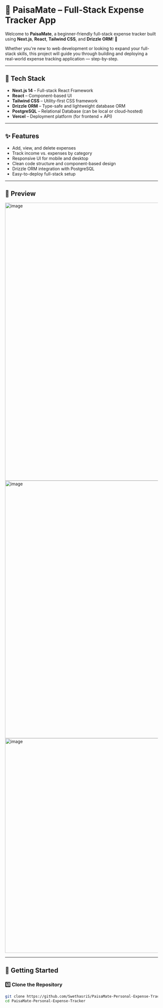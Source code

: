 # 💸 PaisaMate – Full-Stack Expense Tracker App

Welcome to **PaisaMate**, a beginner-friendly full-stack expense tracker built using **Next.js**, **React**, **Tailwind CSS**, and **Drizzle ORM**! 🚀

Whether you're new to web development or looking to expand your full-stack skills, this project will guide you through building and deploying a real-world expense tracking application — step-by-step.

---

## 🧰 Tech Stack

- **Next.js 14** – Full-stack React Framework
- **React** – Component-based UI
- **Tailwind CSS** – Utility-first CSS framework
- **Drizzle ORM** – Type-safe and lightweight database ORM
- **PostgreSQL** – Relational Database (can be local or cloud-hosted)
- **Vercel** – Deployment platform (for frontend + API)

---

## ✨ Features

- Add, view, and delete expenses
- Track income vs. expenses by category
- Responsive UI for mobile and desktop
- Clean code structure and component-based design
- Drizzle ORM integration with PostgreSQL
- Easy-to-deploy full-stack setup

---

## 📸 Preview
<img width="1908" height="913" alt="image" src="https://github.com/user-attachments/assets/50c3fd2d-59a4-49a7-8e50-1cb63701aca1" />
<img width="1880" height="846" alt="image" src="https://github.com/user-attachments/assets/e426bfe2-3ca8-49ce-9cca-13f5d4f7a494" />
<img width="1651" height="705" alt="image" src="https://github.com/user-attachments/assets/55e0e16d-65e7-4bee-97c4-29335c006c35" />






---

## 🚀 Getting Started

### 1️⃣ Clone the Repository

```bash
git clone https://github.com/SwethasriS/PaisaMate-Personal-Expense-Tracker.git
cd PaisaMate-Personal-Expense-Tracker
